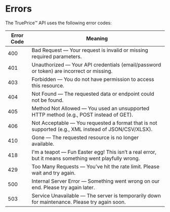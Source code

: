 # Errors

The TruePrice™ API uses the following error codes:

Error Code | Meaning
---------- | -------
400 | Bad Request — Your request is invalid or missing required parameters.
401 | Unauthorized — Your API credentials (email/password or token) are incorrect or missing.
403 | Forbidden — You do not have permission to access this resource.
404 | Not Found — The requested data or endpoint could not be found.
405 | Method Not Allowed — You used an unsupported HTTP method (e.g., POST instead of GET).
406 | Not Acceptable — You requested a format that is not supported (e.g., XML instead of JSON/CSV/XLSX).
410 | Gone — The requested resource is no longer available.
418 | I'm a teapot — Fun Easter egg! This isn’t a real error, but it means something went playfully wrong.
429 | Too Many Requests — You’ve hit the rate limit. Please wait and try again.
500 | Internal Server Error — Something went wrong on our end. Please try again later.
503 | Service Unavailable — The server is temporarily down for maintenance. Please try again soon.
